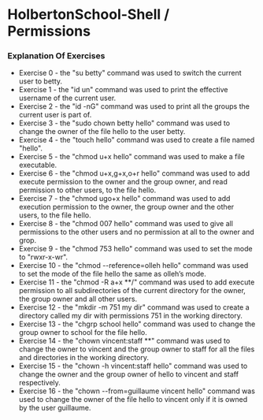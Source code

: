 # HolbertonSchool-Shell / Permissions

### Explanation Of Exercises
* Exercise 0 - the "su betty" command was used to switch the current user to betty. 
* Exercise 1 - the "id un" command was used to print the effective username of the current user.
* Exercise 2 - the "id -nG" command was used to print all the groups the current user is part of.
* Exercise 3 - the "sudo chown betty hello" command was used to change the owner of the file hello to the user betty.
* Exercise 4 - the "touch hello" command was used to create a file named "hello".
* Exercise 5 - the "chmod u+x hello" command was used to make a file executable.
* Exercise 6 - the "chmod u+x,g+x,o+r hello" command was used to add execute permission to the owner and the group owner, and read permission to other users, to the file hello.
* Exercise 7 - the "chmod ugo+x hello" command was used to add execution permission to the owner, the group owner and the other users, to the file hello.
* Exercise 8 - the "chmod 007 hello" command was used to give all permissions to the other users and no permission at all to the owner and grop.
* Exercise 9 - the "chmod 753 hello" command was used to set the mode to "rwxr-x-wr".
* Exercise 10 - the "chmod --reference=olleh hello" command was used to set the mode of the file hello the same as olleh’s mode.
* Exercise 11 - the "chmod -R a+x **/" command was used to add execute permission to all subdirectories of the current directory for the owner, the group owner and all other users.
* Exercise 12 - the "mkdir -m 751 my dir" command was used to create a directory called my dir with permissions 751 in the working directory.
* Exercise 13 - the "chgrp school hello" command was used to  change the group owner to school for the file hello.
* Exercise 14 - the "chown vincent:staff **" command was used to change the owner to vincent and the group owner to staff for all the files and directories in the working directory.
* Exercise 15 - the "chown -h vincent:staff hello" command was used to change the owner and the group owner of  hello to vincent and staff respectively.
* Exercise 16 - the "chown --from=guillaume vincent hello" command was used to change the owner of the file hello to vincent only if it is owned by the user guillaume.
